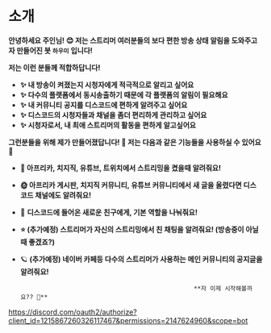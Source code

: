 # **소개**

**안녕하세요 주인님! 😊 저는 스트리머 여러분들의 보다 편한 방송 상태 알림을 도와주고자 만들어진 봇 `하우미` 입니다!** 

**저는 이런 분들께 적합하답니다!** 

- **✨ 내 방송이 켜졌는지 시청자에게 적극적으로 알리고 싶어요**
- **✨ 다수의 플랫폼에서 동시송출하기 때문에 각 플랫폼의 알림이 필요해요**
- **✨ 내 커뮤니티 공지를 디스코드에 편하게 알려주고 싶어요**
- **✨ 디스코드의 시청자들과 채널을 좀더 편리하게 관리하고 싶어요**
- **✨ 시청자로서, 내 최애 스트리머의 활동을 편하게 알고싶어요**

**그런분들을 위해 제가 만들어졌답니다! 🥳 저는 다음과 같은 기능들을 사용하실 수 있어요 🥰**

- **🌟 아프리카, 치지직, 유튜브, 트위치에서 스트리밍을 켰을때 알려줘요!**
- **🌞 아프리카 게시판, 치지직 커뮤니티, 유튜브 커뮤니티에서 새 글을 올렸다면 디스코드 채널에도 알려줘요!**
- 💫 **디스코드에 들어온 새로운 친구에게, 기본 역할을 나눠줘요!**
- **⭐ (추가예정) 스트리머가 자신의 스트리밍에서 친 채팅을 알려줘요! (방송중이 아닐때 좋겠죠?)**
- 🪐 **(추가예정) 네이버 카페등 다수의 스트리머가 사용하는 메인 커뮤니티의 공지글을 알려줘요!**

                                                      **자 이제 시작해볼까요?? 🤩**

https://discord.com/oauth2/authorize?client_id=1215867260326117467&permissions=2147624960&scope=bot

